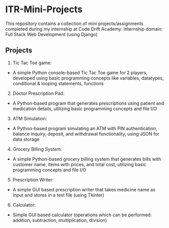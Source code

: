 # ITR-Mini-Projects
This repository contains a collection of mini projects/assignments completed during my internship at Code Drift Academy. 
Internship domain: Full Stack Web Development (using Django)
## Projects
1. Tic Tac Toe game:
  - A simple Python console-based Tic Tac Toe game for 2 players, developed using basic programming concepts like variables, datatypes, conditional & looping statements, functions

2. Doctor Prescription Pad:
  - A Python-based program that generates prescriptions using patient and medication details, utilizing basic programming concepts and file I/O

3. ATM Simulation:
  - A Python-based program simulating an ATM with PIN authentication, balance inquiry, deposit, and withdrawal functionality, using JSON for data storage

4. Grocery Billing System:
  - A simple Python-based grocery billing system that generates bills with customer name, items with prices, and total cost, utilizing basic programming concepts and file I/O

5. Prescription Writer:
  - A simple GUI based prescription writer that takes medicine name as input and stores in a text file (using Tkinter)

6. Calculator:
  - Simple GUI based calculator (operations which can be performed: addition, subtraction, multiplication, division)
